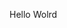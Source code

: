 Hello Wolrd

























































































































































































































































































































































































































































































































































































































































































































































































































































































































































































































































































































































































































































































































































































































































































































































































































































































































































































































































































































































































































































































































































































































































































































































































































































































































































































































